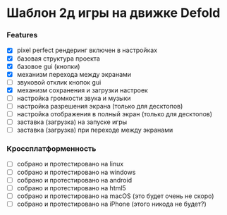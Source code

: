 # Шаблон 2д игры на движке Defold

### Features

- [x] pixel perfect рендеринг включен в настройках
- [x] базовая структура проекта
- [x] базовое gui (кнопки)
- [x] механизм перехода между экранами
- [ ] звуковой отклик кнопок gui
- [x] механизм сохранения и загрузки настроек
- [ ] настройка громкости звука и музыки
- [ ] настройка разрешения экрана (только для десктопов)
- [ ] настройка отображения в полный экран (только для десктопов)
- [ ] заставка (загрузка) на запуске игры
- [ ] заставка (загрузка) при переходе между экранами

### Кроссплатформенность

- [ ] собрано и протестировано на linux
- [ ] собрано и протестировано на windows
- [ ] собрано и протестировано на android
- [ ] собрано и протестировано на html5
- [ ] собрано и протестировано на macOS (это будет очень не скоро)
- [ ] собрано и протестировано на iPhone (этого никода не будет?)
